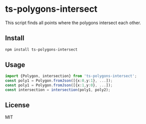 # ts-polygons-intersect

This script finds all points where the polygons intersect each other. 

## Install
```bash
npm install ts-polygons-intersect
```

## Usage
```typescript
import {Polygon, intersection} from 'ts-polygons-intersect';
const poly1 = Polygon.fromJson([{x:0,y:1}, ...]);
const poly1 = Polygon.fromJson([{x:1,y:0}, ...]);
const intersection = intersection(poly1, poly2);
```

## License
MIT
